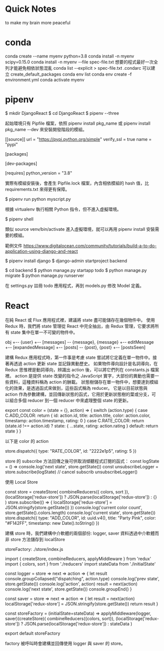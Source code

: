 # Quick Notes

to make my brain more peaceful

# conda

conda create --name myenv python=3.8
conda install -n myenv scipy=0.15.0
conda install -n myenv --file spec-file.txt
想要的程式最好一次全列才能避免相依狀態混亂
conda list --explicit > spec-file.txt
.condarc 可以建立 create_default_packages
conda env list
conda env create -f environment.yml
conda activate myenv

# pipenv

  $ mkdir DjangoReact
  $ cd DjangoReact
  $ pipenv --three

起始環境只有 Pipfile 檔案，依照 pipenv install pkg_name 或 pipenv install pkg_name --dev 來安裝開發階段的模組。

[[source]]
url = "https://pypi.python.org/simple"
verify_ssl = true
name = "pypi"

[packages]

[dev-packages]

[requires]
python_version = "3.8"

實際有模組安裝後，會產生 Pipfile.lock 檔案，內含相依模組的 hash 值，比 requirements.txt 來得更有保障。

$ pipenv run python myscript.py

根據 virtualenv 執行相關 Python 指令，但不進入虛擬環境。

$ pipenv shell

類似 source venv/bin/activate 進入虛擬環境，就可以再用 pipenv install 安裝需要的模組。

範例文件 https://www.digitalocean.com/community/tutorials/build-a-to-do-application-using-django-and-react

$ pipenv install django
$ django-admin startproject backend

$ cd backend
$ python manage.py startapp todo
$ python manage.py migrate
$ python manage.py runserver

在 settings.py 註冊 todo 應用程式，再到 models.py 修改 Model 定義。

# React

在純 React 或 Flux 應用程式裡，建議將 state 盡可能儲存在幾個物件中。
使用 Redux 時，我們將 state 管理從 React 中完全抽出，由 Redux 管理，它要求將所有 state 集中在單一不可變的物件中。

obj
+-- {user}
+-- [messages] -- {message}, {message}
+-- editMessage
+-- [expandedMessage]
+-- [posts] -- {post}, {post}
+-- [postsSeen]

建構 Redux 應用程式時，第一件事是考慮 state 嘗試將它定義在單一物件中。接著再透過 action 更新 state 並記錄異動歷史。
如果物件導向設計是名詞導向，在 Redux 思惟裡是動詞導向，辨識出 action 後，可以將它們列在 constants.js 檔案裡。
action 是提供 state 改變的指令之 JavaScript 實字，大部份的異動也需要一些資料，這種資料稱為 action 的酬載。
狀態樹儲存在單一物件中，想要達到模組化的效果，是透過函式來做到，這些函式稱為 reducer。
它是以目前狀態與 action 作為參數建構，並回傳新狀態的函式，它用於更新狀態樹的葉或分支，可以組合多個 reducer 到一個 reducer 中來處理整個 state 的更新。

export const color = (state = {}, action) => {
    switch (action.type) {
        case C.ADD_COLOR:
            return {
                id: action.id,
                title: action.title,
                color: action.color,
                timestamp: action.timestamp,
                rating: 0
            }
        case C.RATE_COLOR:
            return (state.id !== action.id) ?
                state:
                {
                    ...state,
                    rating: action.rating
                }
        default:
            return state
    }
}

以下是 color 的 action

store.dispatch({
    type: "RATE_COLOR",
    id: "2222e1p5",
    rating: 5
})

store 的 subscribe 方法回傳之後可供取消傾聽程式訂閱的函式：
const logState = () => console.log('next state', store.getState())
const unsubscribeLogger = store.subscribe(logState)
// cancel subscrib
unsubscribeLogger()

使用 Local Store

const store = createStore(
    combineReducers({ colors, sort }),
    (localStorage['redux-store']) ?
        JSON.parse(localStorage['redux-store']) :
        {}
)
store.subscribe(() => {
  localStorage['redux-store'] = JSON.stringify(store.getState())
})
console.log('current color count', store.getState().colors.length)
console.log('current state', store.getState())
store.dispatch({
    type: "ADD_COLOR",
    id: uuid.v4(),
    title: "Party Pink",
    color: "#F142FF",
    timestamp: new Date().toString()
})

建構 store 時，我們建構中介軟體的兩個部份: logger, saver
資料透過中介軟體而非 store 方法儲存到 localStore

storeFactory: ./store/index.js

import { createStore,
         combineReducers,
         applyMiddleware } from 'redux'
import { colors, sort } from './reducers'
import stateData from './initialState'

const logger = store => next => action => {
    let result
    console.groupCollapsed("dispatching", action.type)
    console.log('prev state', store.getState())
    console.log('action', action)
    result = next(action)
    console.log('next state', store.getState())
    console.groupEnd()
}

const saver = store => next => action => {
    let result = next(action)
    localStorage['redux-store'] = JSON.stringify(store.getState())
    return result
}

const storeFactory = (initialState=stateData) =>
    applyMiddleware(logger, saver)(createStore)(
    combineReducers({colors, sort}),
    (localStorage['redux-store']) ?
        JSON.parse(localStorage['redux-store']) :
        stateData
)

export default storeFactory

factory 被呼叫時會建構並回傳使用 logger 與 saver 的 store。

